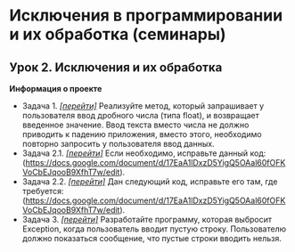 # Исключения в программировании и их обработка (семинары)
## Урок 2. Исключения и их обработка
**Информация о проекте**
* Задача 1. [*[перейти]*]() Реализуйте метод, который запрашивает у пользователя ввод дробного числа (типа float), и возвращает введенное значение. 
Ввод текста вместо числа не должно приводить к падению приложения, вместо этого, необходимо повторно запросить у пользователя ввод данных. 
* Задача 2.1. [*[перейти]*]() Если необходимо, исправьте данный код: (https://docs.google.com/document/d/17EaA1lDxzD5YigQ5OAal60fOFKVoCbEJqooB9XfhT7w/edit).
* Задача 2.2. [*[перейти]*]() Дан следующий код, исправьте его там, где требуется: (https://docs.google.com/document/d/17EaA1lDxzD5YigQ5OAal60fOFKVoCbEJqooB9XfhT7w/edit).
* Задача 3. [*[перейти]*]() Разработайте программу, которая выбросит Exception, когда пользователь вводит пустую строку. 
Пользователю должно показаться сообщение, что пустые строки вводить нельзя.